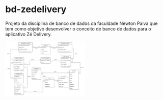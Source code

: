 # bd-zedelivery
Projeto da disciplina de banco de dados da faculdade Newton Paiva que tem como objetivo desenvolver o conceito de banco de dados para o aplicativo Zé Delivery.


<a href="https://luizeduardoabranches.github.io/bd-zedelivery/"><img src=".\bd-zedelivery.png" width="250px"></a>
